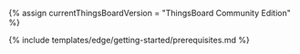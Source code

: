 {% assign currentThingsBoardVersion = "ThingsBoard Community Edition" %}

{% include templates/edge/getting-started/prerequisites.md %}